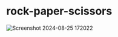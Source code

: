# rock-paper-scissors
![Screenshot 2024-08-25 172022](https://github.com/user-attachments/assets/55869251-9e50-452a-822c-aac38c638e36)
